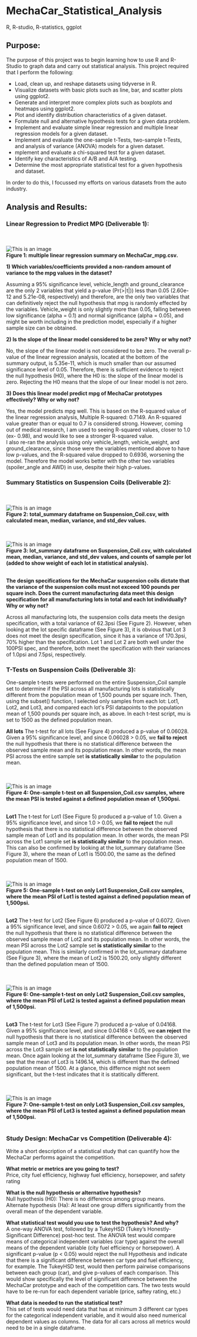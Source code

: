 # MechaCar_Statistical_Analysis
R, R-studio, R-statistics, ggplot

## Purpose:
The purpose of this project was to begin learning how to use R and R-Studio to graph data and carry out statistical analysis.  This project required that I perform the following:

* Load, clean up, and reshape datasets using tidyverse in R.
* Visualize datasets with basic plots such as line, bar, and scatter plots using ggplot2.
* Generate and interpret more complex plots such as boxplots and heatmaps using ggplot2.
* Plot and identify distribution characteristics of a given dataset.
* Formulate null and alternative hypothesis tests for a given data problem.
* Implement and evaluate simple linear regression and multiple linear regression models for a given dataset.
* Implement and evaluate the one-sample t-Tests, two-sample t-Tests, and analysis of variance (ANOVA) models for a given dataset.
* mplement and evaluate a chi-squared test for a given dataset.
* Identify key characteristics of A/B and A/A testing.
* Determine the most appropriate statistical test for a given hypothesis and dataset.

In order to do this, I focussed my efforts on various datasets from the auto industry.

## Analysis and Results:
### Linear Regression to Predict MPG (Deliverable 1):

<br><br>![This is an image]()<br>
**Figure 1: multiple linear regression summary on MechaCar_mpg.csv.** 

**1) Which variables/coefficients provided a non-random amount of variance to the mpg values in the dataset?**

Assuming a 95% significance level, vehicle_length and ground_clearance are the only 2 variables that yield a p-value (Pr(>|t|)) less than 0.05 (2.60e-12 and 5.21e-08, respectively) and therefore, are the only two variables that can definitively reject the null hypothesis that mpg is randomly effected by the variables.  Vehicle_weight is only slightly more than 0.05, falling between low significance (alpha = 0.1) and normal significance (alpha = 0.05), and might be worth including in the prediction model, especially if a higher sample size can be obtained.

**2) Is the slope of the linear model considered to be zero? Why or why not?**

No, the slope of the linear model is not considered to be zero.  The overall p-value of the linear regression analysis, located at the bottom of the summary output, is 5.35e-11, which is much smaller than our assumed significance level of 0.05. Therefore, there is sufficient evidence to reject the null hypothesis (H0), where the H0 is: the slope of the linear model is zero. Rejecting the H0 means that the slope of our linear model is not zero.


**3) Does this linear model predict mpg of MechaCar prototypes effectively? Why or why not?**

Yes, the model predicts mpg well.  This is based on the R-squared value of the linear regression analysis, Multiple R-squared:  0.7149.  An R-squared value greater than or equal to 0.7 is considered strong.  However, coming out of medical research, I am used to seeing R-squared values, closer to 1.0 (ex- 0.98), and would like to see a stronger R-squared value.
<br>
I also re-ran the analysis using only vehicle_length, vehicle_weight, and ground_clearance, since those were the variables mentioned above to have low p-values, and the R-squared value dropped to 0.6936, worsening the model.  Therefore the model works better with the other two variables (spoiler_angle and AWD) in use, despite their high p-values.


### Summary Statistics on Suspension Coils (Deliverable 2):

<br><br>![This is an image]()<br>
**Figure 2: total_summary dataframe on Suspension_Coil.csv, with calculated mean, median, variance, and std_dev values.**

<br><br>![This is an image]()<br>
**Figure 3: lot_summary dataframe on Suspension_Coil.csv, with calculated mean, median, variance, and std_dev values, and counts of sample per lot (added to show weight of each lot in statistical analysis).**
<br><br>

**The design specifications for the MechaCar suspension coils dictate that the variance of the suspension coils must not exceed 100 pounds per square inch. Does the current manufacturing data meet this design specification for all manufacturing lots in total and each lot individually? Why or why not?**

Across all manufacturing lots, the suspension coils data meets the design specification, with a total variance of 62.3psi (See Figure 2).  However, when looking at the lot specific dataframe (See Figure 3), it is obvious that Lot 3 does not meet the design specification, since it has a variance of 170.3psi, 70% higher than the specification.  Lot 1 and Lot 2 are both well under the 100PSI spec, and therefore, both meet the specification with their variances of 1.0psi and 7.5psi, respectively.

### T-Tests on Suspension Coils (Deliverable 3):

One-sample t-tests were performed on the entire Suspension_Coil sample set to determine if the PSI across all manufacturing lots is statistically different from the population mean of 1,500 pounds per square inch.  Then, using the subset() function, I selected only samples from each lot: Lot1, Lot2, and Lot3, and compared each lot's PSI datapoints to the population mean of 1,500 pounds per square inch, as above.  In each t-test script, mu is set to 1500 as the defined population mean.

**All lots**
The t-test for all lots (See Figure 4) produced a p-value of 0.06028.  Given a 95% significance level, and since 0.06028 > 0.05, we **fail to reject** the null hypothesis that there is no statistical difference between the observed sample mean and its population mean. In other words, the mean PSI across the entire sample set **is statistically similar** to the population mean.

<br><br>![This is an image]()<br>
**Figure 4: One-sample t-test on all Suspension_Coil.csv samples, where the mean PSI is tested against a defined population mean of 1,500psi.**
<br><br>

**Lot1**
The t-test for Lot1 (See Figure 5) produced a p-value of 1.0.  Given a 95% significance level, and since 1.0 > 0.05, we **fail to reject** the null hypothesis that there is no statistical difference between the observed sample mean of Lot1 and its population mean. In other words, the mean PSI across the Lot1 sample set **is statistically similar** to the population mean.  This can also be confirmed by looking at the lot_summary dataframe (See Figure 3), where the mean of Lot1 is 1500.00, the same as the defined population mean of 1500.

<br><br>![This is an image]()<br>
**Figure 5: One-sample t-test on only Lot1 Suspension_Coil.csv samples, where the mean PSI of Lot1 is tested against a defined population mean of 1,500psi.**
<br><br>

**Lot2**
The t-test for Lot2 (See Figure 6) produced a p-value of 0.6072.  Given a 95% significance level, and since 0.6072 > 0.05, we again **fail to reject** the null hypothesis that there is no statistical difference between the observed sample mean of Lot2 and its population mean. In other words, the mean PSI across the Lot2 sample set **is statistically similar** to the population mean.  This is similarly confirmed in the lot_summary dataframe (See Figure 3), where the mean of Lot2 is 1500.20, only slightly different than the defined population mean of 1500.

<br><br>![This is an image]()<br>
**Figure 6: One-sample t-test on only Lot2 Suspension_Coil.csv samples, where the mean PSI of Lot2 is tested against a defined population mean of 1,500psi.**
<br><br>

**Lot3**
The t-test for Lot3 (See Figure 7) produced a p-value of 0.04168.  Given a 95% significance level, and since 0.04168 < 0.05, we **can reject** the null hypothesis that there is no statistical difference between the observed sample mean of Lot3 and its population mean. In other words, the mean PSI across the Lot3 sample set **is not statistically similar** to the population mean.  Once again looking at the lot_summary dataframe (See Figure 3), we see that the mean of Lot3 is 1496.14, which is different than the defined population mean of 1500.  At a glance, this differnce might not seem significant, but the t-test indicates that it is statitically different.

<br><br>![This is an image]()<br>
**Figure 7: One-sample t-test on only Lot3 Suspension_Coil.csv samples, where the mean PSI of Lot3 is tested against a defined population mean of 1,500psi.**
<br><br>

### Study Design: MechaCar vs Competition (Deliverable 4):
Write a short description of a statistical study that can quantify how the MechaCar performs against the competition.

**What metric or metrics are you going to test?**<br>
Price, city fuel efficiency, highway fuel efficiency, horsepower, and safety rating<br>

**What is the null hypothesis or alternative hypothesis?**<br>
Null hypothesis (H0): There is no difference among group means.<br>
Alternate hypothesis (Ha): At least one group differs significantly from the overall mean of the dependent variable.<br>


**What statistical test would you use to test the hypothesis? And why?**<br>
A one-way ANOVA test, followed by a TukeyHSD (Tukey’s Honestly-Significant Difference) post-hoc test.  The ANOVA test would compare means of categorical independent variables (car type) against the overall means of the dependent variable (city fuel efficiency or horsepower). A significant p-value (p < 0.05) would reject the null Hypothesis and indicate that there is a significant difference between car type and fuel efficiency, for example.  The TukeyHSD test, would then perform pairwise comparisons between each group (car), and give p-values of each comparison.  This would show specifically the level of significant difference between the MechaCar prototype and each of the competition cars.  The two tests would have to be re-run for each dependent variable (price, saftey rating, etc.)<br>

**What data is needed to run the statistical test?**<br>
This set of tests would need data that has at minimum 3 different car types for the categorical independent variable, and it would also need numerical dependent values as columns.  The data for all cars across all metrics would need to be in a single dataframe.
<br>


